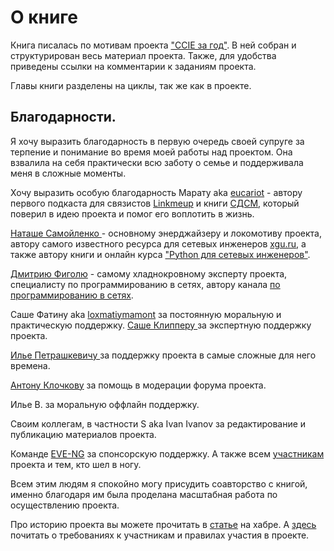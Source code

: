 # О книге

Книга писалась по мотивам проекта ["CCIE за год"](http://ccie.linkmeup.ru/about_project/). В ней собран и структурирован весь материал проекта. Также, для удобства приведены ссылки на комментарии к заданиям проекта.

Главы книги разделены на циклы, так же как в проекте. 

## Благодарности.

Я хочу выразить благодарность в первую очередь своей супруге за терпение и понимание во время моей работы над проектом. Она взвалила на себя практически всю заботу о семье и поддерживала меня в сложные моменты. 

Хочу выразить особую благодарность Марату aka [eucariot](https://www.linkedin.com/in/marat-sibgatulin/) - автору первого подкаста для связистов [Linkmeup](https://linkmeup.ru/) и книги [СДСМ](https://linkmeup.gitbook.io/sdsm/), который поверил в идею проекта и помог его воплотить в жизнь.

[Наташе Самойленко ](https://www.linkedin.com/in/nsamoylenko/)- основному энерджайзеру и локомотиву проекта, автору самого известного ресурса для сетевых инженеров [xgu.ru](http://xgu.ru), а также автору книги и онлайн курса ["Python для сетевых инженеров"](https://natenka.github.io/). 

[Дмитрию Фиголю](https://www.linkedin.com/in/dmfigol/) - самому хладнокровному эксперту проекта, специалисту по программированию в сетях, автору канала [по программированию в сетях](https://www.youtube.com/channel/UCS8yWZCX-fdxft8yFAffZCg/featured). 

Саше Фатину aka [loxmatiymamont](https://www.linkedin.com/in/loxmatiymamont/) за постоянную моральную и практическую поддержку. [Саше Клипперу ](https://www.linkedin.com/in/alex-clipper-93a2533/)за экспертную поддержку проекта.

[Илье Петрашкевичу ](https://www.linkedin.com/in/ipetrashkevich/)за поддержку проекта в самые сложные для него времена. 

[Антону Клочкову](https://www.linkedin.com/in/anton-klochkov/) за помощь в модерации форума проекта. 

Илье В. за моральную оффлайн поддержку.

Своим коллегам, в частности S aka Ivan Ivanov за редактирование и публикацию материалов проекта.

Команде [EVE-NG](http://www.eve-ng.net/) за спонсорскую поддержку. А также всем [участникам ](http://ccie.linkmeup.ru/opg/)проекта и тем, кто шел в ногу.  

Всем этим людям я спокойно могу присудить соавторство с книгой, именно благодаря им была проделана масштабная работа по осуществлению проекта.

Про историю проекта вы можете прочитать в [статье](https://habr.com/post/347704/) на хабре. А [здесь](http://ccie.linkmeup.ru/to-be-or-not-to-be/) почитать о требованиях к участникам и правилах участия в проекте. 

## 





